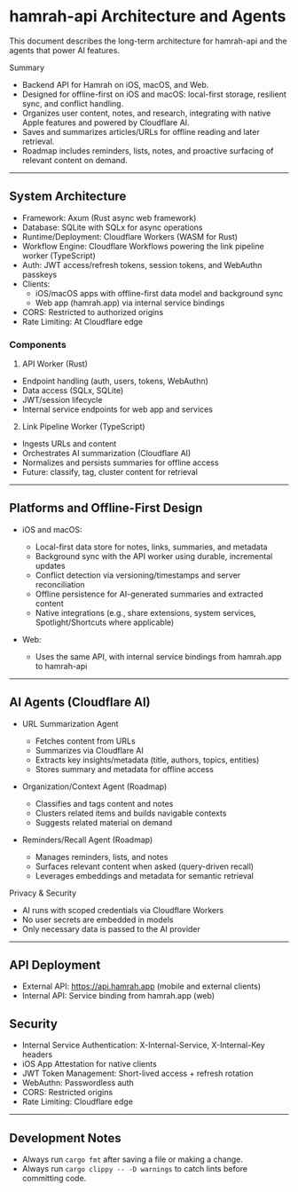 # hamrah-api Architecture and Agents

This document describes the long-term architecture for hamrah-api and the agents that power AI features.

Summary
- Backend API for Hamrah on iOS, macOS, and Web.
- Designed for offline-first on iOS and macOS: local-first storage, resilient sync, and conflict handling.
- Organizes user content, notes, and research, integrating with native Apple features and powered by Cloudflare AI.
- Saves and summarizes articles/URLs for offline reading and later retrieval.
- Roadmap includes reminders, lists, notes, and proactive surfacing of relevant content on demand.

---

## System Architecture

- Framework: Axum (Rust async web framework)
- Database: SQLite with SQLx for async operations
- Runtime/Deployment: Cloudflare Workers (WASM for Rust)
- Workflow Engine: Cloudflare Workflows powering the link pipeline worker (TypeScript)
- Auth: JWT access/refresh tokens, session tokens, and WebAuthn passkeys
- Clients:
  - iOS/macOS apps with offline-first data model and background sync
  - Web app (hamrah.app) via internal service bindings
- CORS: Restricted to authorized origins
- Rate Limiting: At Cloudflare edge

### Components

1) API Worker (Rust)
- Endpoint handling (auth, users, tokens, WebAuthn)
- Data access (SQLx, SQLite)
- JWT/session lifecycle
- Internal service endpoints for web app and services

2) Link Pipeline Worker (TypeScript)
- Ingests URLs and content
- Orchestrates AI summarization (Cloudflare AI)
- Normalizes and persists summaries for offline access
- Future: classify, tag, cluster content for retrieval

---

## Platforms and Offline-First Design

- iOS and macOS:
  - Local-first data store for notes, links, summaries, and metadata
  - Background sync with the API worker using durable, incremental updates
  - Conflict detection via versioning/timestamps and server reconciliation
  - Offline persistence for AI-generated summaries and extracted content
  - Native integrations (e.g., share extensions, system services, Spotlight/Shortcuts where applicable)

- Web:
  - Uses the same API, with internal service bindings from hamrah.app to hamrah-api

---

## AI Agents (Cloudflare AI)

- URL Summarization Agent
  - Fetches content from URLs
  - Summarizes via Cloudflare AI
  - Extracts key insights/metadata (title, authors, topics, entities)
  - Stores summary and metadata for offline access

- Organization/Context Agent (Roadmap)
  - Classifies and tags content and notes
  - Clusters related items and builds navigable contexts
  - Suggests related material on demand

- Reminders/Recall Agent (Roadmap)
  - Manages reminders, lists, and notes
  - Surfaces relevant content when asked (query-driven recall)
  - Leverages embeddings and metadata for semantic retrieval

Privacy & Security
- AI runs with scoped credentials via Cloudflare Workers
- No user secrets are embedded in models
- Only necessary data is passed to the AI provider

---

## API Deployment

- External API: https://api.hamrah.app (mobile and external clients)
- Internal API: Service binding from hamrah.app (web)

## Security

- Internal Service Authentication: X-Internal-Service, X-Internal-Key headers
- iOS App Attestation for native clients
- JWT Token Management: Short-lived access + refresh rotation
- WebAuthn: Passwordless auth
- CORS: Restricted origins
- Rate Limiting: Cloudflare edge

---

## Development Notes

- Always run `cargo fmt` after saving a file or making a change.
- Always run `cargo clippy -- -D warnings` to catch lints before committing code.
